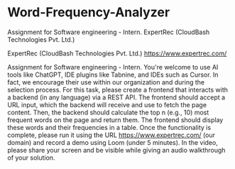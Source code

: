 # Word-Frequency-Analyzer
Assignment for Software engineering - Intern. ExpertRec (CloudBash Technologies Pvt. Ltd.)

ExpertRec (CloudBash Technologies Pvt. Ltd.)
https://www.expertrec.com/


Assignment for Software engineering - Intern.
You're welcome to use AI tools like ChatGPT, IDE plugins like Tabnine, and IDEs such as Cursor. In fact, we encourage their use within our organization and during the selection process.
For this task, please create a frontend that interacts with a backend (in any language) via a REST API. The frontend should accept a URL input, which the backend will receive and use to fetch the page content. Then, the backend should calculate the top n (e.g., 10) most frequent words on the page and return them. The frontend should display these words and their frequencies in a table.
Once the functionality is complete, please run it using the URL https://www.expertrec.com/ (our domain) and record a demo using Loom (under 5 minutes). In the video, please share your screen and be visible while giving an audio walkthrough of your solution.
